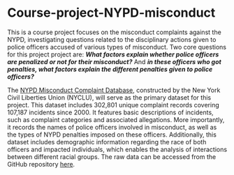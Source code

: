 # Course-project-NYPD-misconduct
This is a course project focuses on the misconduct complaints against the NYPD, investigating questions related to the disciplinary actions given to police officers accused of various types of misconduct. Two core questions for this project project are: _**What factors explain whether police officers are penalized or not for their misconduct?**_ And _**in these officers who got penalties, what factors explain the different penalties given to police officers?**_

The [NYPD Misconduct Complaint Database](https://www.nyclu.org/data/nypd-misconduct-database), constructed by the New York Civil Liberties Union (NYCLU), will serve as the primary dataset for this project. This dataset includes 302,801 unique complaint records covering 107,187 incidents since 2000. It features basic descriptions of incidents, such as complaint categories and associated allegations. More importantly, it records the names of police officers involved in misconduct, as well as the types of NYPD penalties imposed on these officers. Additionally, this dataset includes demographic information regarding the race of both officers and impacted individuals, which enables the analysis of interactions between different racial groups. The raw data can be accessed from the GitHub repository [here](https://github.com/new-york-civil-liberties-union/NYPD-Misconduct-Complaint-Database-Updated).

